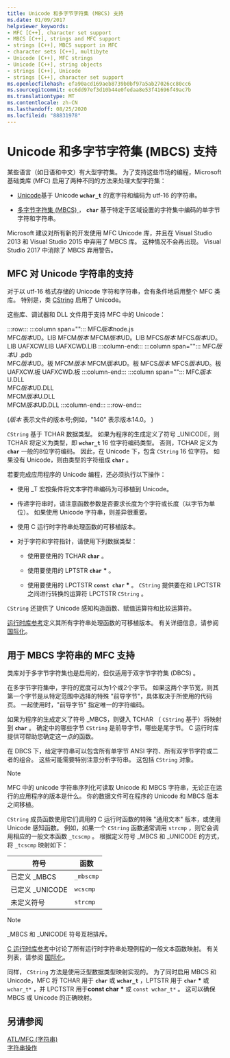 ```yaml
---
title: Unicode 和多字节字符集 (MBCS) 支持
ms.date: 01/09/2017
helpviewer_keywords:
- MFC [C++], character set support
- MBCS [C++], strings and MFC support
- strings [C++], MBCS support in MFC
- character sets [C++], multibyte
- Unicode [C++], MFC strings
- Unicode [C++], string objects
- strings [C++], Unicode
- strings [C++], character set support
ms.openlocfilehash: efa90acd169aeb8739b0bf97a5ab27026cc80cc6
ms.sourcegitcommit: ec6dd97ef3d10b44e0fedaa8e53f41696f49ac7b
ms.translationtype: MT
ms.contentlocale: zh-CN
ms.lasthandoff: 08/25/2020
ms.locfileid: "88831978"
---
```

# <a name="unicode-and-multibyte-character-set-mbcs-support"></a>Unicode 和多字节字符集 (MBCS) 支持

某些语言（如日语和中文）有大型字符集。 为了支持这些市场的编程，Microsoft 基础类库 (MFC) 启用了两种不同的方法来处理大型字符集：

- [Unicode](#mfc-support-for-unicode-strings)基于 Unicode **`wchar_t`** 的宽字符和编码为 utf-16 的字符串。

- [多字节字符集 (MBCS) ](#mfc-support-for-mbcs-strings)， **`char`** 基于特定于区域设置的字符集中编码的单字节字符和字符串。

Microsoft 建议对所有新的开发使用 MFC Unicode 库，并且在 Visual Studio 2013 和 Visual Studio 2015 中弃用了 MBCS 库。 这种情况不会再出现。 Visual Studio 2017 中消除了 MBCS 弃用警告。

## <a name="mfc-support-for-unicode-strings"></a>MFC 对 Unicode 字符串的支持

对于以 utf-16 格式存储的 Unicode 字符和字符串，会有条件地启用整个 MFC 类库。 特别是，类 [CString](../atl-mfc-shared/reference/cstringt-class.md) 启用了 Unicode。

这些库、调试器和 DLL 文件用于支持 MFC 中的 Unicode：

:::row:::
   :::column span="":::
      MFC*版本*node.js \
      MFC*版本*UD。LIB
      MFCM*版本*
      MFCM*版本*UD。LIB
      MFCS*版本*
      MFCS*版本*UD。LIB
      UAFXCW.LIB
      UAFXCWD.LIB
   :::column-end:::
   :::column span="":::
      MFC*版本*U .pdb \
      MFC*版本*UD。板
      MFCM*版本*
      MFCM*版本*UD。板
      MFCS*版本*
      MFCS*版本*UD。板
      UAFXCW.板
      UAFXCWD.板
   :::column-end:::
   :::column span="":::
      MFC*版本*U.DLL \
      MFC*版本*UD.DLL \
      MFCM*版本*U.DLL \
      MFCM*版本*UD.DLL
   :::column-end:::
:::row-end:::

 (*版本* 表示文件的版本号;例如，"140" 表示版本14.0。 ) 

`CString` 基于 TCHAR 数据类型。 如果为程序的生成定义了符号 _UNICODE，则 TCHAR 将定义为类型，即 **`wchar_t`** 16 位字符编码类型。 否则，TCHAR 定义为 **`char`** 一般的8位字符编码。 因此，在 Unicode 下，包含 `CString` 16 位字符。 如果没有 Unicode，则由类型的字符组成 **`char`** 。

若要完成应用程序的 Unicode 编程，还必须执行以下操作：

- 使用 _T 宏按条件将文本字符串编码为可移植到 Unicode。

- 传递字符串时，请注意函数参数是否要求长度为个字符或长度（以字节为单位）。 如果使用 Unicode 字符串，则差异很重要。

- 使用 C 运行时字符串处理函数的可移植版本。

- 对于字符和字符指针，请使用下列数据类型：

  - 使用要使用的 TCHAR **`char`** 。

  - 使用要使用的 LPTSTR **`char`** <strong>\*</strong> 。

  - 使用要使用的 LPCTSTR **`const char`** <strong>\*</strong> 。 `CString` 提供要在和 LPCTSTR 之间进行转换的运算符 LPCTSTR `CString` 。

`CString` 还提供了 Unicode 感知构造函数、赋值运算符和比较运算符。

[运行时库参考](../c-runtime-library/c-run-time-library-reference.md)定义其所有字符串处理函数的可移植版本。 有关详细信息，请参阅 [国际化](../c-runtime-library/internationalization.md)。

## <a name="mfc-support-for-mbcs-strings"></a>用于 MBCS 字符串的 MFC 支持

类库对于多字节字符集也是启用的，但仅适用于双字节字符集 (DBCS) 。

在多字节字符集中，字符的宽度可以为1个或2个字节。 如果这两个字节宽，则其第一个字节是从特定范围中选择的特殊 "前导字节"，具体取决于所使用的代码页。 一起使用时，"前导字节" 指定唯一的字符编码。

如果为程序的生成定义了符号 _MBCS，则键入 TCHAR （ `CString` 基于）将映射到 **`char`** 。 确定中的哪些字节 `CString` 是前导字节，哪些是尾字节。 C 运行时库提供可帮助您确定这一点的函数。

在 DBCS 下，给定字符串可以包含所有单字节 ANSI 字符、所有双字节字符或二者的组合。 这些可能需要特别注意分析字符串。 这包括 `CString` 对象。

> [!NOTE]
> MFC 中的 unicode 字符串序列化可读取 Unicode 和 MBCS 字符串，无论正在运行的应用程序的版本是什么。 你的数据文件可在程序的 Unicode 和 MBCS 版本之间移植。

`CString` 成员函数使用它们调用的 C 运行时函数的特殊 "通用文本" 版本，或使用 Unicode 感知函数。 例如，如果一个 `CString` 函数通常调用 `strcmp` ，则它会调用相应的一般文本函数 `_tcscmp` 。 根据定义符号 _MBCS 和 _UNICODE 的方式，将 `_tcscmp` 映射如下：

|符号|函数|
|-|-|
|已定义 _MBCS|`_mbscmp`|
|已定义 _UNICODE|`wcscmp`|
|未定义符号|`strcmp`|

> [!NOTE]
> _MBCS 和 _UNICODE 符号互相排斥。

[C 运行时库参考](../c-runtime-library/c-run-time-library-reference.md)中讨论了所有运行时字符串处理例程的一般文本函数映射。 有关列表，请参阅 [国际化](../c-runtime-library/internationalization.md)。

同样， `CString` 方法是使用泛型数据类型映射实现的。 为了同时启用 MBCS 和 Unicode，MFC 将 TCHAR 用于 **`char`** 或 **`wchar_t`** ，LPTSTR 用于 **`char`** <strong>\*</strong> 或 `wchar_t*` ，并 LPCTSTR 用于**const char** <strong>\*</strong> 或 `const wchar_t*` 。 这可以确保 MBCS 或 Unicode 的正确映射。

## <a name="see-also"></a>另请参阅

[ATL/MFC (字符串) ](../atl-mfc-shared/strings-atl-mfc.md)<br/>
[字符串操作](../c-runtime-library/string-manipulation-crt.md)
